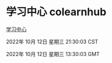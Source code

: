 # 学习中心 colearnhub
[学习中心](http://27.19.33.125:56308/colearnhub/)

2022年 10月 12日 星期三 21:30:03 CST

2022年 10月 12日 星期三 13:30:03 GMT

